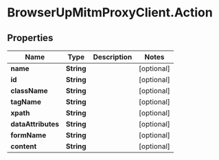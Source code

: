 # BrowserUpMitmProxyClient.Action

## Properties

Name | Type | Description | Notes
------------ | ------------- | ------------- | -------------
**name** | **String** |  | [optional] 
**id** | **String** |  | [optional] 
**className** | **String** |  | [optional] 
**tagName** | **String** |  | [optional] 
**xpath** | **String** |  | [optional] 
**dataAttributes** | **String** |  | [optional] 
**formName** | **String** |  | [optional] 
**content** | **String** |  | [optional] 


